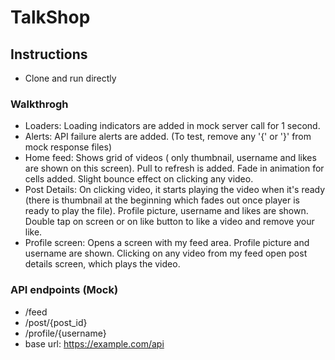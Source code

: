 # TalkShop

## Instructions
- Clone and run directly

### Walkthrogh
- Loaders: Loading indicators are added in mock server call for 1 second.
- Alerts: API failure alerts are added. (To test, remove any '{' or '}' from mock response files)
- Home feed: Shows grid of videos ( only thumbnail, username and likes are shown on this screen). Pull to refresh is added. Fade in animation for cells added. Slight bounce effect on clicking any video.
- Post Details: On clicking video, it starts playing the video when it's ready (there is thumbnail at the beginning which fades out once player is ready to play the file). Profile picture, username and likes are shown. Double tap on screen or on like button to like a video and remove your like.
- Profile screen: Opens a screen with my feed area. Profile picture and username are shown. Clicking on any video from my feed open post details screen, which plays the video.

### API endpoints (Mock)
- /feed
- /post/{post_id}
- /profile/{username}
- base url: https://example.com/api
